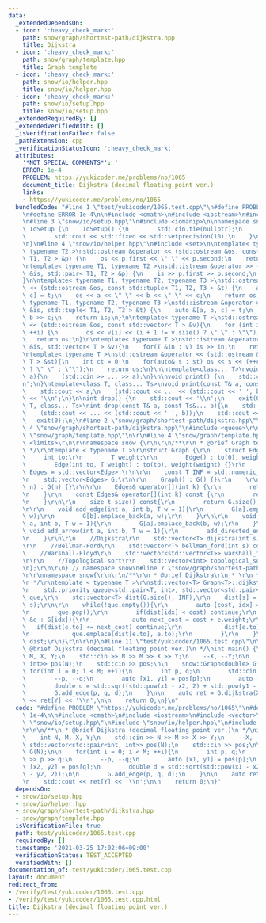 ```yaml
---
data:
  _extendedDependsOn:
  - icon: ':heavy_check_mark:'
    path: snow/graph/shortest-path/dijkstra.hpp
    title: Dijkstra
  - icon: ':heavy_check_mark:'
    path: snow/graph/template.hpp
    title: Graph template
  - icon: ':heavy_check_mark:'
    path: snow/io/helper.hpp
    title: snow/io/helper.hpp
  - icon: ':heavy_check_mark:'
    path: snow/io/setup.hpp
    title: snow/io/setup.hpp
  _extendedRequiredBy: []
  _extendedVerifiedWith: []
  _isVerificationFailed: false
  _pathExtension: cpp
  _verificationStatusIcon: ':heavy_check_mark:'
  attributes:
    '*NOT_SPECIAL_COMMENTS*': ''
    ERROR: 1e-4
    PROBLEM: https://yukicoder.me/problems/no/1065
    document_title: Dijkstra (decimal floating point ver.)
    links:
    - https://yukicoder.me/problems/no/1065
  bundledCode: "#line 1 \"test/yukicoder/1065.test.cpp\"\n#define PROBLEM \"https://yukicoder.me/problems/no/1065\"\
    \n#define ERROR 1e-4\n\n#include <cmath>\n#include <iostream>\n#include <vector>\n\
    \n#line 3 \"snow/io/setup.hpp\"\n#include <iomanip>\n\nnamespace snow{\n\nstruct\
    \ IoSetup {\n    IoSetup() {\n        std::cin.tie(nullptr);\n        std::ios::sync_with_stdio(false);\n\
    \        std::cout << std::fixed << std::setprecision(10);\n    }\n} iosetup;\n\
    \n}\n#line 4 \"snow/io/helper.hpp\"\n#include <set>\n\ntemplate< typename T1,\
    \ typename T2 >\nstd::ostream &operator << (std::ostream &os, const std::pair<\
    \ T1, T2 > &p) {\n    os << p.first << \" \" << p.second;\n    return os;\n}\n\
    \ntemplate< typename T1, typename T2 >\nstd::istream &operator >> (std::istream\
    \ &is, std::pair< T1, T2 > &p) {\n    is >> p.first >> p.second;\n    return is;\n\
    }\n\ntemplate< typename T1, typename T2, typename T3 >\nstd::ostream &operator\
    \ << (std::ostream &os, const std::tuple< T1, T2, T3 > &t) {\n    auto &[a, b,\
    \ c] = t;\n    os << a << \" \" << b << \" \" << c;\n    return os;\n}\n\ntemplate<\
    \ typename T1, typename T2, typename T3 >\nstd::istream &operator >> (std::istream\
    \ &is, std::tuple< T1, T2, T3 > &t) {\n    auto &[a, b, c] = t;\n    is >> a >>\
    \ b >> c;\n    return is;\n}\n\ntemplate< typename T >\nstd::ostream &operator\
    \ << (std::ostream &os, const std::vector< T > &v){\n    for (int i = 0; i < (int)v.size();\
    \ ++i) {\n        os << v[i] << (i + 1 != v.size() ? \" \" : \"\");\n    }\n \
    \   return os;\n}\n\ntemplate< typename T >\nstd::istream &operator >>  (std::istream\
    \ &is, std::vector< T > &v){\n    for(T &in : v) is >> in;\n    return is;\n}\n\
    \ntemplate< typename T >\nstd::ostream &operator << (std::ostream &os, const std::set<\
    \ T > &st){\n    int ct = 0;\n    for(auto& s : st) os << s << (++ct != st.size()\
    \ ? \" \" : \"\");\n    return os;\n}\n\ntemplate<class... T>\nvoid input(T&...\
    \ a){\n    (std::cin >> ... >> a);\n}\n\nvoid print() {\n    std::cout << '\\\
    n';\n}\ntemplate<class T, class... Ts>\nvoid print(const T& a, const Ts&... b){\n\
    \    std::cout << a;\n    (std::cout << ... << (std::cout << ' ', b));\n    std::cout\
    \ << '\\n';\n}\n\nint drop() {\n    std::cout << '\\n';\n    exit(0);\n}\ntemplate<class\
    \ T, class... Ts>\nint drop(const T& a, const Ts&... b){\n    std::cout << a;\n\
    \    (std::cout << ... << (std::cout << ' ', b));\n    std::cout << '\\n';\n \
    \   exit(0);\n}\n#line 2 \"snow/graph/shortest-path/dijkstra.hpp\"\n\r\n#line\
    \ 4 \"snow/graph/shortest-path/dijkstra.hpp\"\n#include <queue>\r\n\r\n#line 2\
    \ \"snow/graph/template.hpp\"\n\r\n#line 4 \"snow/graph/template.hpp\"\n#include\
    \ <limits>\r\n\r\nnamespace snow {\r\n\r\n/**\r\n * @brief Graph template\r\n\
    \ */\r\ntemplate < typename T >\r\nstruct Graph {\r\n    struct Edge {\r\n   \
    \     int to;\r\n        T weight;\r\n        Edge() : to(0), weight(0) {}\r\n\
    \        Edge(int to, T weight) : to(to), weight(weight) {}\r\n    };\r\n    using\
    \ Edges = std::vector<Edge>;\r\n\r\n    const T INF = std::numeric_limits<T>::max();\r\
    \n    std::vector<Edges> G;\r\n\r\n    Graph() : G() {}\r\n    \r\n    Graph(int\
    \ n) : G(n) {}\r\n\r\n    Edges& operator[](int k) {\r\n        return G[k];\r\
    \n    }\r\n    const Edges& operator[](int k) const {\r\n        return G[k];\r\
    \n    }\r\n\r\n    size_t size() const{\r\n        return G.size();\r\n    }\r\
    \n\r\n    void add_edge(int a, int b, T w = 1){\r\n        G[a].emplace_back(b,\
    \ w);\r\n        G[b].emplace_back(a, w);\r\n    }\r\n\r\n    void add_directed_edge(int\
    \ a, int b, T w = 1){\r\n        G[a].emplace_back(b, w);\r\n    }\r\n\r\n   \
    \ void add_arrow(int a, int b, T w = 1){\r\n        add_directed_edge(b, w);\r\
    \n    }\r\n\r\n    //Dijkstra\r\n    std::vector<T> dijkstra(int s) const;\r\n\
    \r\n    //Bellman-Ford\r\n    std::vector<T> bellman_ford(int s) const;\r\n\r\n\
    \    //Warshall-Floyd\r\n    std::vector<std::vector<T>> warshall_floyd() const;\r\
    \n\r\n    //Topological sort\r\n    std::vector<int> topological_sort() const;\r\
    \n};\r\n\r\n} // namespace snow\n#line 7 \"snow/graph/shortest-path/dijkstra.hpp\"\
    \n\r\nnamespace snow{\r\n\r\n/**\r\n * @brief Dijkstra\r\n * \r\n * @param s \r\
    \n */\r\ntemplate < typename T >\r\nstd::vector<T> Graph<T>::dijkstra(int s) const{\r\
    \n    std::priority_queue<std::pair<T, int>, std::vector<std::pair<T, int>>, std::greater<>>\
    \ que;\r\n    std::vector<T> dist(G.size(), INF);\r\n    dist[s] = 0;\r\n    que.emplace(dist[s],\
    \ s);\r\n\r\n    while(!que.empty()){\r\n        auto [cost, idx] = que.top();\r\
    \n        que.pop();\r\n        if(dist[idx] < cost) continue;\r\n        for(auto\
    \ &e : G[idx]){\r\n            auto next_cost = cost + e.weight;\r\n         \
    \   if(dist[e.to] <= next_cost) continue;\r\n            dist[e.to] = next_cost;\r\
    \n            que.emplace(dist[e.to], e.to);\r\n        }\r\n    }\r\n    return\
    \ dist;\r\n}\r\n\r\n}\n#line 11 \"test/yukicoder/1065.test.cpp\"\n\n\n/**\n *\
    \ @brief Dijkstra (decimal floating point ver.)\n */\nint main() {\n    int N,\
    \ M, X, Y;\n    std::cin >> N >> M >> X >> Y;\n    --X, --Y;\n\n    std::vector<std::pair<int,\
    \ int>> pos(N);\n    std::cin >> pos;\n\n    snow::Graph<double> G(N);\n\n   \
    \ for(int i = 0; i < M; ++i){\n        int p, q;\n        std::cin >> p >> q;\n\
    \        --p, --q;\n        auto [x1, y1] = pos[p];\n        auto [x2, y2] = pos[q];\n\
    \        double d = std::sqrt(std::pow(x1 - x2, 2) + std::pow(y1 - y2, 2));\n\n\
    \        G.add_edge(p, q, d);\n    }\n\n    auto ret = G.dijkstra(X);\n\n    std::cout\
    \ << ret[Y] << '\\n';\n\n    return 0;\n}\n"
  code: "#define PROBLEM \"https://yukicoder.me/problems/no/1065\"\n#define ERROR\
    \ 1e-4\n\n#include <cmath>\n#include <iostream>\n#include <vector>\n\n#include\
    \ \"snow/io/setup.hpp\"\n#include \"snow/io/helper.hpp\"\n#include \"snow/graph/shortest-path/dijkstra.hpp\"\
    \n\n\n/**\n * @brief Dijkstra (decimal floating point ver.)\n */\nint main() {\n\
    \    int N, M, X, Y;\n    std::cin >> N >> M >> X >> Y;\n    --X, --Y;\n\n   \
    \ std::vector<std::pair<int, int>> pos(N);\n    std::cin >> pos;\n\n    snow::Graph<double>\
    \ G(N);\n\n    for(int i = 0; i < M; ++i){\n        int p, q;\n        std::cin\
    \ >> p >> q;\n        --p, --q;\n        auto [x1, y1] = pos[p];\n        auto\
    \ [x2, y2] = pos[q];\n        double d = std::sqrt(std::pow(x1 - x2, 2) + std::pow(y1\
    \ - y2, 2));\n\n        G.add_edge(p, q, d);\n    }\n\n    auto ret = G.dijkstra(X);\n\
    \n    std::cout << ret[Y] << '\\n';\n\n    return 0;\n}"
  dependsOn:
  - snow/io/setup.hpp
  - snow/io/helper.hpp
  - snow/graph/shortest-path/dijkstra.hpp
  - snow/graph/template.hpp
  isVerificationFile: true
  path: test/yukicoder/1065.test.cpp
  requiredBy: []
  timestamp: '2021-03-25 17:02:06+09:00'
  verificationStatus: TEST_ACCEPTED
  verifiedWith: []
documentation_of: test/yukicoder/1065.test.cpp
layout: document
redirect_from:
- /verify/test/yukicoder/1065.test.cpp
- /verify/test/yukicoder/1065.test.cpp.html
title: Dijkstra (decimal floating point ver.)
---
```

